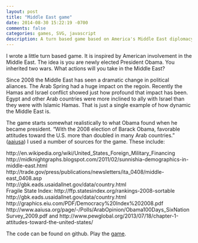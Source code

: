 ```yaml
---
layout: post
title: "Middle East game"
date: 2014-08-30 15:22:19 -0700
comments: false
categories: games, SVG, javascript
description: A turn based game based on America's Middle East diplomacy
---
```


<p>I wrote a little turn based game. It is inspired by American involvement in the Middle East. The idea is you are newly elected President Obama. You inherited two wars. What actions will you take in the Middle East?</p>
<p>Since 2008 the Middle East has seen a dramatic change in political aliances. The Arab Spring had a huge impact on the regoin. Recently the Hamas and Israel conflict showed just how profound that impact has been. Egypt and other Arab countries were more inclined to ally with Israel than they were with Islamic Hamas. That is just a single example of how dynamic the Middle East is.</p>
<p>The game starts somewhat realistically to what Obama found when he became president. “With the 2008 election of Barack Obama, favorable attitudes toward the U.S. more than doubled in many Arab countries.” (<a href='http://www.aaiusa.org/reports/arab-attitudes-2011'>aaiusa</a>) I used a number of sources for the game. These include:</p>
http://en.wikipedia.org/wiki/United_States_Foreign_Military_Financing<br>
http://midknightgraphs.blogspot.com/2011/02/sunnishia-demographics-in-middle-east.html<br>
http://trade.gov/press/publications/newsletters/ita_0408/middle-east_0408.asp<br>
http://gbk.eads.usaidallnet.gov/data/country.html<br>
Fragile State Index: http://ffp.statesindex.org/rankings-2008-sortable<br>
http://gbk.eads.usaidallnet.gov/data/country.html<br>
http://graphics.eiu.com/PDF/Democracy%20Index%202008.pdf<br>
http://www.aaiusa.org/page/-/Polls/ArabOpinion/Obama100Days_SixNationSurvey_2009.pdf and http://www.pewglobal.org/2013/07/18/chapter-1-attitudes-toward-the-united-states/<br>
<p>The code can be found on github. Play the <a href='http://maciejkus.com/middle-east-diplomacy/'>game</a>.</p>
